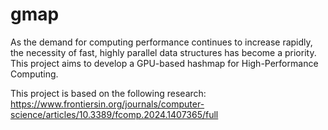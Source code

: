 # gmap

As the demand for computing performance continues to increase rapidly, the necessity of fast, highly parallel data structures has become a priority. This project aims to develop a GPU-based hashmap for High-Performance Computing.

This project is based on the following research:
https://www.frontiersin.org/journals/computer-science/articles/10.3389/fcomp.2024.1407365/full
